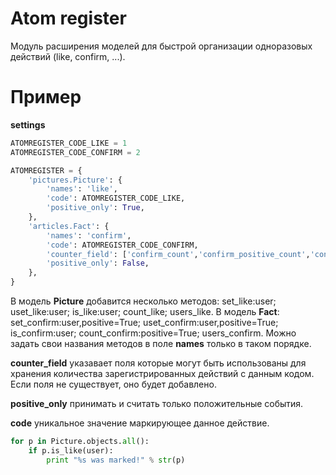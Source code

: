 Atom register
=============

Модуль расширения моделей для быстрой организации одноразовых
действий (like, confirm, ...).


Пример
======

 **settings**
 
```python
ATOMREGISTER_CODE_LIKE = 1
ATOMREGISTER_CODE_CONFIRM = 2

ATOMREGISTER = {
    'pictures.Picture': {
        'names': 'like',
        'code': ATOMREGISTER_CODE_LIKE,
        'positive_only': True,
    },
    'articles.Fact': {
        'names': 'confirm',
        'code': ATOMREGISTER_CODE_CONFIRM,
        'counter_field': ['confirm_count','confirm_positive_count','confirm_negative_count'],
        'positive_only': False,
    },
}
```

В модель **Picture** добавится несколько методов: set_like:user;   uset_like:user;   is_like:user;   count_like;   users_like.
В модель **Fact**: set_confirm:user,positive=True;   uset_confirm:user,positive=True;   is_confirm:user;   count_confirm:positive=True;   users_confirm.
Можно задать свои названия методов в поле **names** только в таком порядке.

**counter_field** указавает поля которые могут быть использованы для хранения количества
зарегистрированных действий с данным кодом. Если поля не существует, оно будет добавлено.

**positive_only** принимать и считать только положительные события.

**code** уникальное значение маркирующее данное действие.

```python
for p in Picture.objects.all():
    if p.is_like(user):
        print "%s was marked!" % str(p)
```
